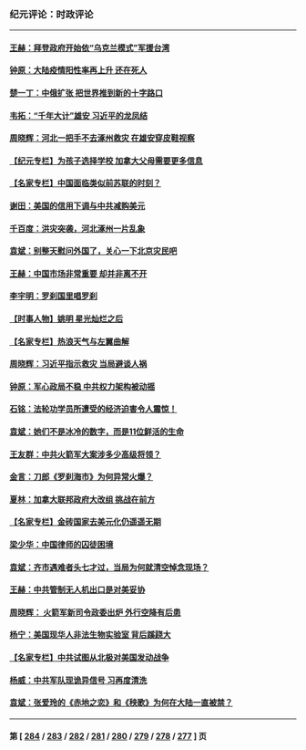 ### 纪元评论：时政评论
---
#### [王赫：拜登政府开始依“乌克兰模式”军援台湾](../../pages/nsc1025/n14047729.md) 
#### [钟原：大陆疫情阳性率再上升 还在死人](../../pages/nsc1025/n14047693.md) 
#### [楚一丁：中俄扩张 把世界推到新的十字路口](../../pages/nsc1025/n14047636.md) 
#### [韦拓：“千年大计”雄安 习近平的龙凤结](../../pages/nsc1025/n14047602.md) 
#### [周晓辉：河北一把手不去涿州救灾 在雄安穿皮鞋视察](../../pages/nsc1025/n14047598.md) 
#### [【纪元专栏】为孩子选择学校 加拿大父母需要更多信息](../../pages/nsc1025/n14047600.md) 
#### [【名家专栏】中国面临类似前苏联的时刻？](../../pages/nsc1025/n14047344.md) 
#### [谢田：美国的信用下调与中共减购美元](../../pages/nsc1025/n14047399.md) 
#### [千百度：洪灾突袭，河北涿州一片乱象](../../pages/nsc1025/n14047206.md) 
#### [袁斌：别整天慰问外国了，关心一下北京灾民吧](../../pages/nsc1025/n14047182.md) 
#### [王赫：中国市场非常重要 却并非离不开](../../pages/nsc1025/n14047172.md) 
#### [李宇明：罗刹国里唱罗刹](../../pages/nsc1025/n14046913.md) 
#### [【时事人物】姚明 星光灿烂之后](../../pages/nsc1025/n14046669.md) 
#### [【名家专栏】热浪天气与左翼曲解](../../pages/nsc1025/n14046514.md) 
#### [周晓辉：习近平指示救灾 当局避谈人祸](../../pages/nsc1025/n14046748.md) 
#### [钟原：军心政局不稳 中共权力架构被动摇](../../pages/nsc1025/n14046187.md) 
#### [石铭：法轮功学员所遭受的经济迫害令人震惊！](../../pages/nsc1025/n14046396.md) 
#### [袁斌：她们不是冰冷的数字，而是11位鲜活的生命](../../pages/nsc1025/n14046360.md) 
#### [王友群：中共火箭军大案涉多少高级将领？](../../pages/nsc1025/n14046268.md) 
#### [金言：刀郎《罗刹海市》为何异常火爆？](../../pages/nsc1025/n14046093.md) 
#### [夏林：加拿大联邦政府大改组 挑战在前方](../../pages/nsc1025/n14046095.md) 
#### [【名家专栏】金砖国家去美元化仍遥遥无期](../../pages/nsc1025/n14045847.md) 
#### [梁少华：中国律师的囚徒困境](../../pages/nsc1025/n14045696.md) 
#### [袁斌：齐市遇难者头七才过，当局为何就清空悼念现场？](../../pages/nsc1025/n14045686.md) 
#### [王赫：中共管制无人机出口是对美妥协](../../pages/nsc1025/n14045378.md) 
#### [周晓辉： 火箭军新司令政委出炉 外行空降有后患](../../pages/nsc1025/n14045368.md) 
#### [杨宁：美国现华人非法生物实验室 背后蹊跷大](../../pages/nsc1025/n14045331.md) 
#### [【名家专栏】中共试图从北极对美国发动战争](../../pages/nsc1025/n14044849.md) 
#### [杨威：中共军队现诡异信号 习再度清洗](../../pages/nsc1025/n14044824.md) 
#### [袁斌：张爱玲的《赤地之恋》和《秧歌》为何在大陆一直被禁？](../../pages/nsc1025/n14044961.md) 

---
#### 第 [ [284](./284.md) / [283](./283.md) / [282](./282.md) / [281](./281.md) / [280](./280.md) / [279](./279.md) / [278](./278.md) / [277](./277.md) ] 页
